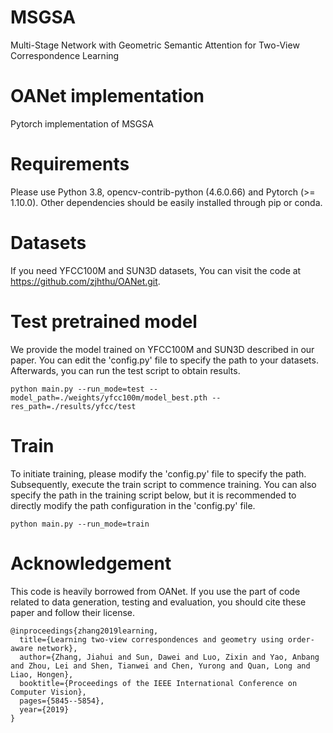 # MSGSA
Multi-Stage Network with Geometric Semantic Attention for Two-View Correspondence Learning
# OANet implementation
Pytorch implementation of MSGSA
# Requirements
Please use Python 3.8, opencv-contrib-python (4.6.0.66) and Pytorch (>= 1.10.0). Other dependencies should be easily installed through pip or conda.
# Datasets
If you need YFCC100M and SUN3D datasets, You can visit the code at https://github.com/zjhthu/OANet.git.

# Test pretrained model
We provide the model trained on YFCC100M and SUN3D described in our paper. You can edit the 'config.py' file to specify the path to your datasets. Afterwards, you can run the test script to obtain results. 
```shell
python main.py --run_mode=test --model_path=./weights/yfcc100m/model_best.pth --res_path=./results/yfcc/test
```
# Train
To initiate training, please modify the 'config.py' file to specify the path. Subsequently, execute the train script to commence training. You can also specify the path in the training script below, but it is recommended to directly modify the path configuration in the 'config.py' file.
```shell
python main.py --run_mode=train 
```
# Acknowledgement
This code is heavily borrowed from OANet. If you use the part of code related to data generation, testing and evaluation, you should cite these paper and follow their license.
```shell
@inproceedings{zhang2019learning,
  title={Learning two-view correspondences and geometry using order-aware network},
  author={Zhang, Jiahui and Sun, Dawei and Luo, Zixin and Yao, Anbang and Zhou, Lei and Shen, Tianwei and Chen, Yurong and Quan, Long and Liao, Hongen},
  booktitle={Proceedings of the IEEE International Conference on Computer Vision},
  pages={5845--5854},
  year={2019}
}
```